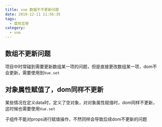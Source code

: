 ```yaml
---
title: vue 数据不不更新问题
date: 2019-12-11 11:56:35
tags:
  - 菜鸡互啄
category:
  - vue
---
```


## 数组不更新问题

项目中时常碰到需要更新数组某一项的问题，但是直接更改数组某一项，dom不会更新，需要使用到`Vue.set`

## 对象属性赋值了，dom同样不更新

某些情况在定义data时，定义了空对象，对对象属性赋值时，dom同样不更新，这时候也需要使用`Vue.set`

子组件不能对props进行赋值操作，不然同样会导致后续dom不更新的问题
